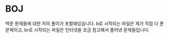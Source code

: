 # BOJ
백준 문제들에 대한 저의 풀이가 포함돼있습니다. b로 시작되는 파일은 제가 직접 다 푼 문제이고, br로 시작되는 파일은 인터넷을 조금 참고해서 풀어낸 문제들입니다. 
